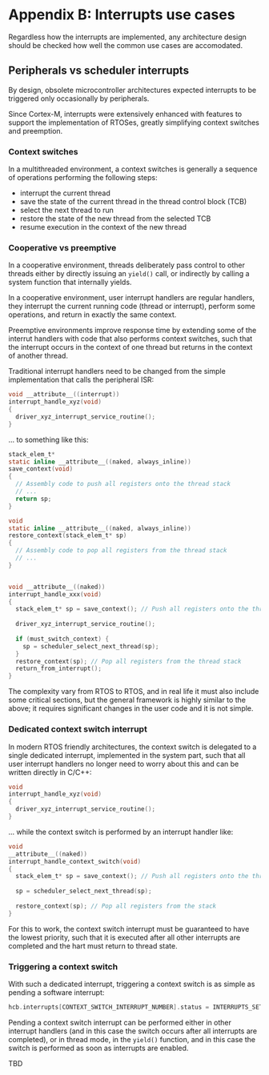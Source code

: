 # Appendix B: Interrupts use cases

Regardless how the interrupts are implemented, any architecture design should 
be checked how well the common use cases are accomodated.

## Peripherals vs scheduler interrupts

By design, obsolete microcontroller architectures expected interrupts to be 
triggered only occasionally by peripherals.

Since Cortex-M, interrupts were extensively enhanced with features to
support the implementation of RTOSes, greatly simplifying context switches
and preemption. 

### Context switches

In a multithreaded environment, a context switches is generally 
a sequence of operations performing the following steps:

- interrupt the current thread
- save the state of the current thread in the thread control block (TCB)
- select the next thread to run
- restore the state of the new thread from the selected TCB
- resume execution in the context of the new thread

### Cooperative vs preemptive

In a cooperative environment, threads deliberately pass control to other
threads either by directly issuing an `yield()` call, or indirectly 
by calling a system function that internally yields.

In a cooperative environment, user interrupt handlers are regular handlers, 
they interrupt the current running code (thread or interrupt), 
perform some operations, and return in exactly the same context.

Preemptive environments improve response time by extending some of
the interrut handlers with code that also performs context switches,
such that the interrupt occurs in the context of one thread but 
returns in the context of another thread.

Traditional interrupt handlers need to be changed from the simple 
implementation that calls the peripheral ISR:

```c
void __attribute__((interrupt))
interrupt_handle_xyz(void)
{
  driver_xyz_interrupt_service_routine();
}
```

... to something like this:

```c
stack_elem_t* 
static inline __attribute__((naked, always_inline))
save_context(void)
{
  // Assembly code to push all registers onto the thread stack
  // ...
  return sp;
}

void 
static inline __attribute__((naked, always_inline))
restore_context(stack_elem_t* sp)
{
  // Assembly code to pop all registers from the thread stack
  // ...
}


void __attribute__((naked))
interrupt_handle_xxx(void)
{
  stack_elem_t* sp = save_context(); // Push all registers onto the thread stack
  
  driver_xyz_interrupt_service_routine();
  
  if (must_switch_context) {
    sp = scheduler_select_next_thread(sp);
  }
  restore_context(sp); // Pop all registers from the thread stack
  return_from_interrupt();
}
```

The complexity vary from RTOS to RTOS, and in real life it must also include
some critical sections, but the general framework is highly similar to the
above; it requires significant changes in the user code and it is not simple.

### Dedicated context switch interrupt

In modern RTOS friendly architectures, the context switch is delegated
to a single dedicated interrupt, implemented in the system part, such
that all user interrupt handlers no longer need to worry about this and
can be written directly in C/C++:

```c
void
interrupt_handle_xyz(void)
{
  driver_xyz_interrupt_service_routine();
}
```

... while the context switch is performed by an interrupt handler like:

```c
void
__attribute__((naked))
interrupt_handle_context_switch(void)
{
  stack_elem_t* sp = save_context(); // Push all registers onto the thread stack
  
  sp = scheduler_select_next_thread(sp);
  
  restore_context(sp); // Pop all registers from the stack
}
```

For this to work, the context switch interrupt must be guaranteed to have the
lowest priority, such that it is executed after all other interrupts are 
completed and the hart must return to thread state.

### Triggering a context switch

With such a dedicated interrupt, triggering a context switch is as simple 
as pending a software interrupt:

```c
hcb.interrupts[CONTEXT_SWITCH_INTERRUPT_NUMBER].status = INTERRUPTS_SET_PENDING;
```

Pending a context switch interrupt can be performed either in other interrupt
handlers (and in this case the switch occurs after all interrupts are 
completed), or in thread mode, in the `yield()` function, and in this case
the switch is performed as soon as interrupts are enabled.





TBD
